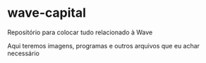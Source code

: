 # wave-capital
Repositório para colocar tudo relacionado à Wave

Aqui teremos imagens, programas e outros arquivos que eu achar necessário
